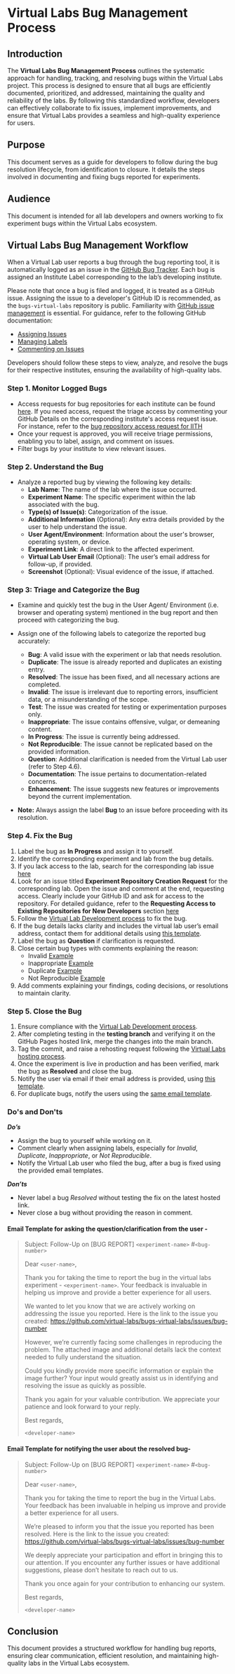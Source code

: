 # Virtual Labs Bug Management Process

## Introduction

The **Virtual Labs Bug Management Process** outlines the systematic approach for handling, tracking, and resolving bugs within the Virtual Labs project. This process is designed to ensure that all bugs are efficiently documented, prioritized, and addressed, maintaining the quality and reliability of the labs. By following this standardized workflow, developers can effectively collaborate to fix issues, implement improvements, and ensure that Virtual Labs provides a seamless and high-quality experience for users. 

## Purpose

This document serves as a guide for developers to follow during the bug resolution lifecycle, from identification to closure. It details the steps involved in documenting and fixing bugs reported for experiments.

## Audience

This document is intended for all lab developers and owners working to fix experiment bugs within the Virtual Labs ecosystem.

## Virtual Labs Bug Management Workflow

When a Virtual Lab user reports a bug through the bug reporting tool, it is automatically logged as an issue in the [GitHub Bug Tracker](https://github.com/virtual-labs/bugs-virtual-labs/issues). Each bug is assigned an Institute Label corresponding to the lab’s developing institute.

Please note that once a bug is filed and logged, it is treated as a GitHub issue. Assigning the issue to a developer's GitHub ID is recommended, as the `bugs-virtual-labs` repository is public. Familiarity with [GitHub issue management](https://docs.github.com/en/issues) is essential. For guidance, refer to the following GitHub documentation:
  - [Assigning Issues](https://docs.github.com/en/issues/tracking-your-work-with-issues/using-issues/assigning-issues-and-pull-requests-to-other-github-users)
  - [Managing Labels](https://docs.github.com/en/issues/using-labels-and-milestones-to-track-work/managing-labels)
  - [Commenting on Issues](https://docs.github.com/en/actions/use-cases-and-examples/project-management/commenting-on-an-issue-when-a-label-is-added)

Developers should follow these steps to view, analyze, and resolve the bugs for their respective institutes, ensuring the availability of high-quality labs.

### Step 1. Monitor Logged Bugs

- Access requests for bug repositories for each institute can be found [here](https://github.com/virtual-labs/engineers-forum/issues?q=is%3Aissue+is%3Aopen+%22Bug+Repository+Access+Request+for%22). If you need access, request the triage access by commenting your GitHub Details on the corresponding institute's access request issue. For instance, refer to the [bug repository access request for IITH](https://github.com/virtual-labs/engineers-forum/issues/984)
- Once your request is approved, you will receive triage permissions, enabling you to label, assign, and comment on issues.
- Filter bugs by your institute to view relevant issues.

### Step 2. Understand the Bug 

- Analyze a reported bug by viewing the following key details:
  - **Lab Name**: The name of the lab where the issue occurred.
  - **Experiment Name**: The specific experiment within the lab associated with the bug.
  - **Type(s) of Issue(s)**: Categorization of the issue.
  - **Additional Information** (Optional): Any extra details provided by the user to help understand the issue.
  - **User Agent/Environment**: Information about the user's browser, operating system, or device.
  - **Experiment Link**: A direct link to the affected experiment.
  - **Virtual Lab User Email** (Optional): The user’s email address for follow-up, if provided.
  - **Screenshot** (Optional): Visual evidence of the issue, if attached.

### Step 3: Triage and Categorize the Bug  

- Examine and quickly test the bug in the User Agent/ Environment (i.e. browser and operating system) mentioned in the bug report and then proceed with categorizing the bug.
- Assign one of the following labels to categorize the reported bug accurately:
  - **Bug**: A valid issue with the experiment or lab that needs resolution.
  - **Duplicate**: The issue is already reported and duplicates an existing entry.
  - **Resolved**: The issue has been fixed, and all necessary actions are completed.
  - **Invalid**: The issue is irrelevant due to reporting errors, insufficient data, or a misunderstanding of the scope.
  - **Test**: The issue was created for testing or experimentation purposes only.
  - **Inappropriate**: The issue contains offensive, vulgar, or demeaning content.
  - **In Progress**: The issue is currently being addressed.
  - **Not Reproducible**: The issue cannot be replicated based on the provided information.
  - **Question**: Additional clarification is needed from the Virtual Lab user (refer to Step 4.6).
  - **Documentation**: The issue pertains to documentation-related concerns.
  - **Enhancement**: The issue suggests new features or improvements beyond the current implementation.  

- **Note:** Always assign the label **Bug** to an issue before proceeding with its resolution.  

### Step 4. Fix the Bug
1. Label the bug as **In Progress** and assign it to yourself.
2. Identify the corresponding experiment and lab from the bug details.
3. If you lack access to the lab, search for the corresponding lab issue [here](https://github.com/virtual-labs/engineers-forum/issues) 
4. Look for an issue titled **Experiment Repository Creation Request** for the corresponding lab. Open the issue and comment at the end, requesting access. Clearly include your GitHub ID and ask for access to the repository. For detailed guidance, refer to the **Requesting Access to Existing Repositories for New Developers** section [here](https://vlead.vlabs.ac.in/development/#onboarding-process)
5. Follow the [Virtual Lab Development process](https://github.com/virtual-labs/engineers-forum/blob/master/ph4/services/development-process.md) to fix the bug.
6. If the bug details lacks clarity and includes the virtual lab user’s email address, contact them for additional details using [this template](https://github.com/virtual-labs/engineers-forum/blob/master/ph4/services/bug-processing-guide.md#email-template-for-asking-the-questionclarification-from-the-user--).
7. Label the bug as **Question** if clarification is requested.
8. Close certain bug types with comments explaining the reason:
    - Invalid [Example](https://github.com/virtual-labs/bugs-virtual-labs/issues/1419)
    - Inappropriate [Example](https://github.com/virtual-labs/bugs-virtual-labs/issues/3329)
    - Duplicate [Example](https://github.com/virtual-labs/bugs-virtual-labs/issues/220)
    - Not Reproducible [Example](https://github.com/virtual-labs/bugs-virtual-labs/issues/626)
9. Add comments explaining your findings, coding decisions, or resolutions to maintain clarity.

### Step 5. Close the Bug

1. Ensure compliance with the [Virtual Lab Development process](https://github.com/virtual-labs/engineers-forum/blob/master/ph4/services/development-process.md).  
2. After completing testing in the **testing branch** and verifying it on the GitHub Pages hosted link, merge the changes into the main branch.
3. Tag the commit, and raise a rehosting request following the [Virtual Labs hosting process](https://vlead.vlabs.ac.in/development/#hosting-process).
4. Once the experiment is live in production and has been verified, mark the bug as **Resolved** and close the bug.
5. Notify the user via email if their email address is provided, using [this template](https://github.com/virtual-labs/engineers-forum/blob/master/ph4/services/bug-processing-guide.md#email-template-for-notifying-the-user-about-the-resolved-bug-).
6. For duplicate bugs, notify the users using the [same email template](https://github.com/virtual-labs/engineers-forum/blob/master/ph4/services/bug-processing-guide.md#email-template-for-notifying-the-user-about-the-resolved-bug-).

### Do's and Don'ts
***Do’s***
- Assign the bug to yourself while working on it.
- Comment clearly when assigning labels, especially for *Invalid*, *Duplicate*, *Inappropriate*, or *Not Reproducible*.
- Notify the Virtual Lab user who filed the bug, after a bug is fixed using the provided email templates.

***Don’ts***
- Never label a bug *Resolved* without testing the fix on the latest hosted link.
- Never close a bug without providing the reason in comment.

#### Email Template for asking the question/clarification from the user -

> Subject: Follow-Up on [BUG REPORT] `<experiment-name>` #`<bug-number>`
> 
> Dear `<user-name>`,
>  
> Thank you for taking the time to report the bug in the virtual labs experiment - `<experiment-name>`. Your feedback  is invaluable in helping us improve and provide a better experience for all users.
> 
> We wanted to let you know that we are actively working on addressing the issue you reported. Here is the link to the issue you created: https://github.com/virtual-labs/bugs-virtual-labs/issues/bug-number
> 
> However, we’re currently facing some challenges in reproducing the problem. The attached image and additional details lack the context needed to fully understand the situation.
> 
> Could you kindly provide more specific information or explain the image further? Your input would greatly assist us in identifying and resolving the issue as quickly as possible.
> 
> Thank you again for your valuable contribution. We appreciate your patience and look forward to your reply.
> 
> Best regards,
>
> `<developer-name>`


#### Email Template for notifying the user about the resolved bug-

> Subject: Follow-Up on [BUG REPORT] `<experiment-name>` #`<bug-number>`
>
> Dear `<user-name>`,
>
> Thank you for taking the time to report the bug in the Virtual Labs. Your feedback has been invaluable in helping us improve and provide a better experience for all users.
>
> We’re pleased to inform you that the issue you reported has been resolved. Here is the link to the issue you created: https://github.com/virtual-labs/bugs-virtual-labs/issues/bug-number
>
> We deeply appreciate your participation and effort in bringing this to our attention. If you encounter any further issues or have additional suggestions, please don’t hesitate to reach out to us.
>
> Thank you once again for your contribution to enhancing our system.
>
> Best regards,
>
> `<developer-name>`

## Conclusion

This document provides a structured workflow for handling bug reports, ensuring clear communication, efficient resolution, and maintaining high-quality labs in the Virtual Labs ecosystem.
